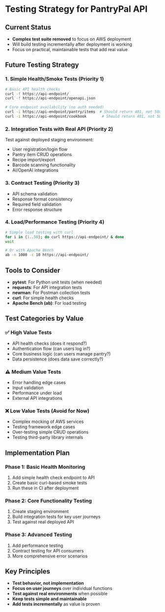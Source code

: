# Testing Strategy for PantryPal API

## Current Status
- **Complex test suite removed** to focus on AWS deployment
- Will build testing incrementally after deployment is working
- Focus on practical, maintainable tests that add real value

## Future Testing Strategy

### 1. **Simple Health/Smoke Tests** (Priority 1)
```bash
# Basic API health checks
curl -f https://api-endpoint/
curl -f https://api-endpoint/openapi.json

# Core endpoint availability (no auth needed)
curl -i https://api-endpoint/pantry/items  # Should return 401, not 500
curl -i https://api-endpoint/cookbook       # Should return 401, not 500
```

### 2. **Integration Tests with Real API** (Priority 2)
Test against deployed staging environment:
- User registration/login flow
- Pantry item CRUD operations  
- Recipe import/export
- Barcode scanning functionality
- AI/OpenAI integrations

### 3. **Contract Testing** (Priority 3)
- API schema validation
- Response format consistency
- Required field validation
- Error response structure

### 4. **Load/Performance Testing** (Priority 4)
```bash
# Simple load testing with curl
for i in {1..50}; do curl https://api-endpoint/ & done
wait

# Or with Apache Bench
ab -n 1000 -c 10 https://api-endpoint/
```

## Tools to Consider
- **pytest**: For Python unit tests (when needed)
- **requests**: For API integration tests
- **newman**: For Postman collection tests
- **curl**: For simple health checks
- **Apache Bench (ab)**: For load testing

## Test Categories by Value

### ✅ **High Value Tests**
- API health checks (does it respond?)
- Authentication flow (can users log in?)
- Core business logic (can users manage pantry?)
- Data persistence (does data save correctly?)

### ⚠️ **Medium Value Tests** 
- Error handling edge cases
- Input validation
- Performance under load
- External API integrations

### ❌ **Low Value Tests (Avoid for Now)**
- Complex mocking of AWS services
- Testing framework edge cases
- Over-testing simple CRUD operations
- Testing third-party library internals

## Implementation Plan

### Phase 1: Basic Health Monitoring
1. Add simple health check endpoint to API
2. Create basic curl-based smoke tests
3. Run these in CI after deployment

### Phase 2: Core Functionality Testing  
1. Create staging environment
2. Build integration tests for key user journeys
3. Test against real deployed API

### Phase 3: Advanced Testing
1. Add performance testing
2. Contract testing for API consumers
3. More comprehensive error scenarios

## Key Principles
- **Test behavior, not implementation**
- **Focus on user journeys** over individual functions
- **Test against real environments** when possible
- **Keep tests simple and maintainable**
- **Add tests incrementally** as value is proven